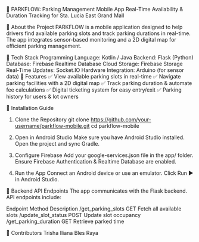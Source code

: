 🚗 PARKFLOW: Parking Management Mobile App
Real-Time Availability & Duration Tracking for Sta. Lucia East Grand Mall


📌 About the Project
PARKFLOW is a mobile application designed to help drivers find available parking slots and track parking durations in real-time. The app integrates sensor-based monitoring and a 2D digital map for efficient parking management.

🔧 Tech Stack
Programming Language: Kotlin / Java
Backend: Flask (Python)
Database: Firebase Realtime Database
Cloud Storage: Firebase Storage
Real-Time Updates: Socket.IO
Hardware Integration: Arduino (for sensor data)
📲 Features
✅ View available parking slots in real-time
✅ Navigate parking facilities with a 2D digital map
✅ Track parking duration & automate fee calculations
✅ Digital ticketing system for easy entry/exit
✅ Parking history for users & lot owners

🚀 Installation Guide
1. Clone the Repository
git clone https://github.com/your-username/parkflow-mobile.git
cd parkflow-mobile

3. Open in Android Studio
Make sure you have Android Studio installed.
Open the project and sync Gradle.

5. Configure Firebase
Add your google-services.json file in the app/ folder.
Ensure Firebase Authentication & Realtime Database are enabled.

7. Run the App
Connect an Android device or use an emulator.
Click Run ▶️ in Android Studio.

🔗 Backend API Endpoints
The app communicates with the Flask backend. API endpoints include:

Endpoint	Method	Description
/get_parking_slots	GET	Fetch all available slots
/update_slot_status	POST	Update slot occupancy
/get_parking_duration	GET	Retrieve parked time


🤝 Contributors
Trisha Iliana Bles Raya 
